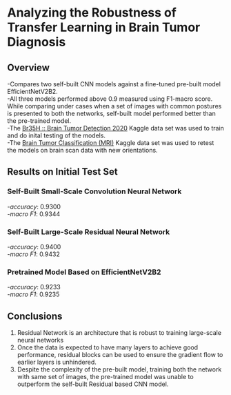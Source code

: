 # Analyzing the Robustness of Transfer Learning in Brain Tumor Diagnosis

## Overview

-Compares two self-built CNN models against a fine-tuned pre-built model EfficientNetV2B2.  
-All three models performed above 0.9 measured using F1-macro score. While comparing under cases when a set of images with common postures is presented to both the networks, self-built model performed better than the pre-trained model.  
-The [Br35H :: Brain Tumor Detection 2020](https://www.kaggle.com/datasets/ahmedhamada0/brain-tumor-detection) Kaggle data set was used to train and do inital testing of the models.  
-The [Brain Tumor Classification (MRI)](https://www.kaggle.com/datasets/sartajbhuvaji/brain-tumor-classification-mri?select=Training) Kaggle data set was used to retest the models on brain scan data with new orientations.

## Results on Initial Test Set

### Self-Built Small-Scale Convolution Neural Network  
-*accuracy*: 0.9300  
-*macro F1*: 0.9344  

### Self-Built Large-Scale Residual Neural Network
-*accuracy*: 0.9400  
-*macro F1*: 0.9432  

### Pretrained Model Based on EfficientNetV2B2
-*accuracy*: 0.9233  
-*macro F1*: 0.9235  

## Conclusions

1. Residual Network is an architecture that is robust to training large-scale neural networks
2. Once the data is expected to have many layers to achieve good performance, residual blocks can be used to ensure the gradient flow to earlier layers is unhindered.
3. Despite the complexity of the pre-built model, training both the network with same set of images, the pre-trained model was unable to outperform the self-built Residual based CNN model.
